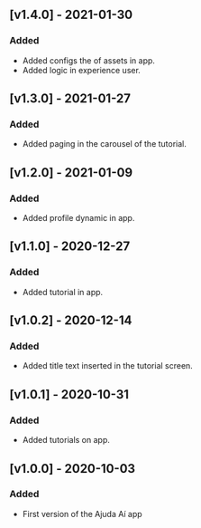 ## [v1.4.0] - 2021-01-30

### Added
+ Added configs the of assets in app.
+ Added logic in experience user.

## [v1.3.0] - 2021-01-27

### Added
+ Added paging in the carousel of the tutorial.

## [v1.2.0] - 2021-01-09

### Added
+ Added profile dynamic in app.

## [v1.1.0] - 2020-12-27

### Added
+ Added tutorial in app.
## [v1.0.2] - 2020-12-14

### Added
+ Added title text inserted in the tutorial screen.

## [v1.0.1] - 2020-10-31

### Added
+ Added tutorials on app.

## [v1.0.0] - 2020-10-03

### Added
+ First version of the Ajuda Aí app

